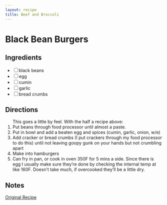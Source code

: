 ```yaml
---
layout: recipe
title: Beef and Broccoli
---
```


<h1>Black Bean Burgers</h1>

<section class="recipe-ingredients">
<h2>Ingredients</h2>
<ul class="ingredient-list">
<li><label><input type="checkbox">black beans</label></li>
<li><label><input type="checkbox">egg</label></li>
<li><label><input type="checkbox">cumin</label></li>
<li><label><input type="checkbox">garlic</label></li>
<li><label><input type="checkbox">bread crumbs</label></li>
</ul>
</section>

<section class="recipe-directions">
<h2>Directions</h2>
<ol class="recipe-direction-list">
This goes a little by feel. With the half a recipe above:
<li>Put beans through food processor until almost a paste.</li>
<li>Put in bowl and add a beaten egg and spices (cumin, garlic, onion, w/e)</li>
<li>Add cracker or bread crumbs (I put crackers through my food processor to do this) until not leaving goopy gunk on your hands but not crumbling apart</li>
<li>Make into hamburgers</li>
<li>Can fry in pan, or cook in oven 350F for 5 mins a side. Since there is egg I usually make sure they’re done by checking the internal temp at like 160F. Doesn’t take much, if overcooked they’ll be a little dry.</li>
</ol>
</section>

<section class="recipe-notes">
<h2>Notes</h2>
<a href="https://tastesbetterfromscratch.com/the-best-black-bean-burger/">Original Recipe</a>
</section>
